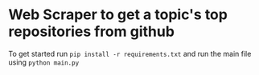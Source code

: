 # Web Scraper to get a topic's top repositories from github

To get started run `pip install -r requirements.txt` and run the main file using `python main.py`
